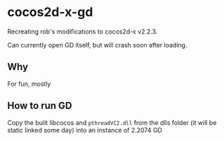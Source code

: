 # cocos2d-x-gd

Recreating rob's modifications to cocos2d-x v2.2.3.

Can currently open GD itself, but will crash soon after loading.

## Why
For fun, mostly

## How to run GD
Copy the built libcocos and `pthreadVC2.dll` from the dlls folder (it will be static linked some day) into an instance of 2.2074 GD